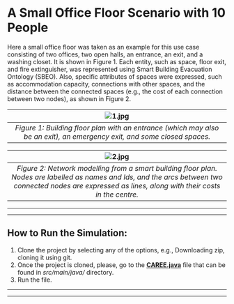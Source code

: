 # A Small Office Floor Scenario with 10 People 
Here a small office floor was taken as an example for this use case consisting of two offices, two open halls, an entrance, an exit, and a washing closet. It is shown in Figure 1. Each entity, such as space, floor exit, and fire extinguisher, was represented using Smart Building Evacuation Ontology (SBEO). Also, specific attributes of spaces were expressed, such as accommodation capacity, connections with other spaces, and the distance between the connected spaces (e.g., the cost of each connection between two nodes), as shown in Figure 2.  

| ![1.jpg](https://github.com/qasimkhalid/CAREE/blob/use_case_1_office_building_10_people/Figures/1.png?raw=true) | 
|:--:|
| *Figure 1: Building floor plan with an entrance (which may also be an exit), an emergency exit, and some closed spaces.* |

| ![2.jpg](https://github.com/qasimkhalid/CAREE/blob/use_case_1_office_building_10_people/Figures/2.png?raw=true)  | 
|:--:|
| *Figure 2: Network modelling from a smart building floor plan. Nodes are labelled as names and Ids, and the arcs between two connected nodes are expressed as lines, along with their costs in the centre.* |

------------
------------
## How to Run the Simulation:

1. Clone the project by selecting any of the options, e.g., Downloading zip, cloning it using git.  
2. Once the project is cloned, please, go to the [**CAREE.java**](https://github.com/qasimkhalid/CAREE/blob/use_case_1_office_building_10_people/src/main/java/CAREE.java) file that can be found in *src/main/java/* directory.
3. Run the file. 

------------
------------
